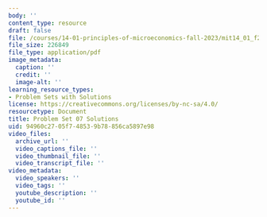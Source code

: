 ```yaml
---
body: ''
content_type: resource
draft: false
file: /courses/14-01-principles-of-microeconomics-fall-2023/mit14_01_f23_pset7sol.pdf
file_size: 226849
file_type: application/pdf
image_metadata:
  caption: ''
  credit: ''
  image-alt: ''
learning_resource_types:
- Problem Sets with Solutions
license: https://creativecommons.org/licenses/by-nc-sa/4.0/
resourcetype: Document
title: Problem Set 07 Solutions
uid: 94960c27-05f7-4853-9b78-856ca5897e98
video_files:
  archive_url: ''
  video_captions_file: ''
  video_thumbnail_file: ''
  video_transcript_file: ''
video_metadata:
  video_speakers: ''
  video_tags: ''
  youtube_description: ''
  youtube_id: ''
---
```

